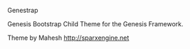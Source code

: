 Genestrap

Genesis Bootstrap Child Theme for the Genesis Framework.

Theme by Mahesh http://sparxengine.net